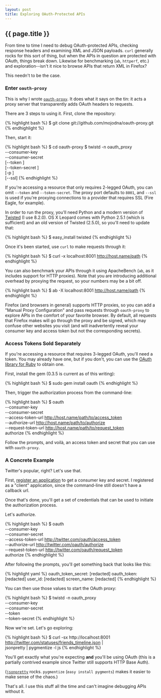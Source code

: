```yaml
---
layout: post
title: Exploring OAuth-Protected APIs
---
```


## {{ page.title }}

From time to time I need to debug OAuth-protected APIs, checking response
headers and examining XML and JSON payloads. `curl` generally rocks for this
sort of thing, but when the APIs in question are protected with OAuth, things
break down. Likewise for benchmarking (`ab`, `httperf`, etc.) and
exploration--isn't it nice to browse APIs that return XML in Firefox?

This needn't to be the case.

### Enter `oauth-proxy`

This is why I wrote
[`oauth-proxy`](http://http://github.com/mojodna/oauth-proxy). It does what it
says on the tin: it acts a proxy server that transparently adds OAuth headers
to requests.

There are 3 steps to using it.  First, clone the repository:

{% highlight bash %}
$ git clone git://github.com/mojodna/oauth-proxy.git
{% endhighlight %}

Then, start it:

{% highlight bash %}
$ cd oauth-proxy
$ twistd -n oauth_proxy \
    --consumer-key <consumer key> \
    --consumer-secret <consumer secret> \
    [--token <token>] \
    [--token-secret <token secret>] \
    [-p <proxy port>] \
    [--ssl]
{% endhighlight %}

If you're accessing a resource that only requires 2-legged OAuth, you can omit
`--token` and `--token-secret`. The proxy port defaults to `8001`, and `--ssl`
is used if you're proxying connections to a provider that requires SSL (Fire
Eagle, for example).

In order to run the proxy, you'll need Python and a modern version of
[Twisted](http://twistedmatrix.com/) (I use 8.2.0). OS X Leopard comes with
Python 2.5.1 (which is sufficient) and an old version of Twisted (2.5.0), so
you'll need to update that:

{% highlight bash %}
$ easy_install twisted
{% endhighlight %}

Once it's been started, use `curl` to make requests through it:

{% highlight bash %}
$ curl -x localhost:8001 http://host.name/path
{% endhighlight %}

You can also benchmark your APIs through it using ApacheBench (`ab`, as it
includes support for HTTP proxies). Note that you are introducing additional
overhead by proxying the request, so your numbers may be a bit off.

{% highlight bash %}
$ ab -X localhost:8001 http://host.name/path
{% endhighlight %}

Firefox (and browsers in general) supports HTTP proxies, so you can add a
"Manual Proxy Configuration" and pass requests through `oauth-proxy` to
explore APIs in the comfort of your favorite browser. By default, all requests
that Firefox makes will go through the proxy and be signed, which may confuse
other websites you visit (and will inadvertently reveal your consumer key and
access token but not the corresponding secrets).

### Access Tokens Sold Separately

If you're accessing a resource that requires 3-legged OAuth, you'll need a
token. You may already have one, but if you don't, you can use the [OAuth
library for Ruby](http://github.com/mojodna/oauth) to obtain one.

First, install the gem (0.3.5 is current as of this writing):

{% highlight bash %}
$ sudo gem install oauth
{% endhighlight %}

Then, trigger the authorization process from the command-line:

{% highlight bash %}
$ oauth \
    --consumer-key <consumer key> \
    --consumer-secret <consumer secret> \
    --access-token-url http://host.name/path/to/access_token \
    --authorize-url http://host.name/path/to/authorize \
    --request-token-url http://host.name/path/to/request_token \
    authorize
{% endhighlight %}

Follow the prompts, and voilà, an access token and secret that you can use
with `oauth-proxy`.

### A Concrete Example

Twitter's popular, right?  Let's use that.

First, [register an application](http://twitter.com/apps/new) to get a
consumer key and secret. I registered as a "client" application, since the
command-line still doesn't have a callback url.

Once that's done, you'll get a set of credentials that can be used to initiate
the authorization process.

Let's authorize.

{% highlight bash %}
$ oauth \
  --consumer-key <consumer key> \
  --consumer-secret <consumer secret> \
  --access-token-url http://twitter.com/oauth/access_token \
  --authorize-url http://twitter.com/oauth/authorize \
  --request-token-url http://twitter.com/oauth/request_token \
  authorize
{% endhighlight %}

After following the prompts, you'll get something back that looks like this:

{% highlight yaml %}
oauth_token_secret: [redacted]
oauth_token: [redacted]
user_id: [redacted]
screen_name: [redacted]
{% endhighlight %}

You can then use those values to start the OAuth proxy:

{% highlight bash %}
$ twistd -n oauth_proxy \
    --consumer-key <consumer key> \
    --consumer-secret <consumer secret> \
    --token <access token> \
    --token-secret <token secret>
{% endhighlight %}

Now we're set.  Let's go exploring:

{% highlight bash %}
$ curl -sx http://localhost:8001 \
    http://twitter.com/statuses/friends_timeline.json | \
    jsonpretty | pygmentize -l js
{% endhighlight %}

You'll get exactly what you're expecting **and** you'll be using OAuth (this
is a partially contrived example since Twitter still supports HTTP Base Auth).

([`jsonpretty`](http://github.com/nicksieger/jsonpretty) rocks. `pygmentize`
(`easy install pygments`) makes it easier to make sense of the chaos.)

That's all. I use this stuff all the time and can't imagine debugging APIs
without it.
